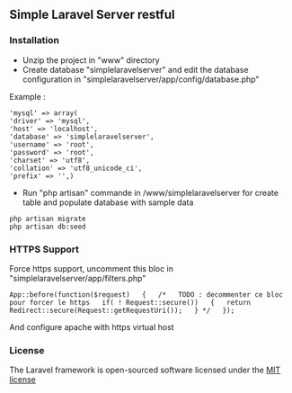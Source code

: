 ## Simple Laravel Server restful

###

### Installation

- Unzip the project in "www" directory
- Create database "simplelaravelserver" and edit the database configuration in "simplelaravelserver/app/config/database.php"

Example :

`'mysql' => array(`    
`'driver' => 'mysql',`  
`'host' => 'localhost',`  
`'database' => 'simplelaravelserver',`  
`'username' => 'root',`  
`'password' => 'root',`  
`'charset' => 'utf8',`  
`'collation' => 'utf8_unicode_ci',`  
`'prefix' => '',)`  

- Run "php artisan" commande in /www/simplelaravelserver for create table and populate database with sample data

`php artisan migrate`  
`php artisan db:seed`  

### HTTPS Support

Force https support, uncomment this bloc in "simplelaravelserver/app/filters.php"

`App::before(function($request)  
{  
	/*  
	TODO : decommenter ce bloc pour forcer le https  
	if( ! Request::secure())  
	{  
	return Redirect::secure(Request::getRequestUri());  
	} */  
});`  

And configure apache with https virtual host

### License

The Laravel framework is open-sourced software licensed under the [MIT license](http://opensource.org/licenses/MIT)

